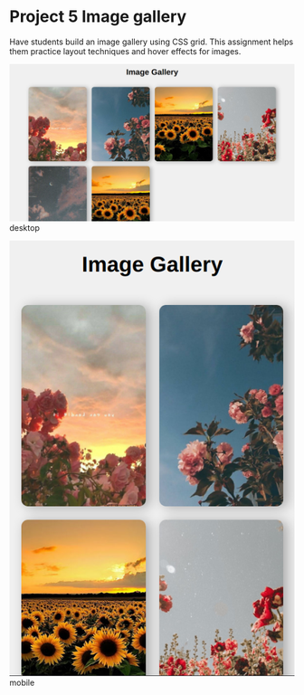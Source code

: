 # Project 5 **Image gallery**

Have students build an image gallery using CSS grid. This assignment helps them practice layout techniques and hover effects for images.

![task screen shot](./task4-desktop.png)
desktop

![task screen shot](./task4-mobile.png)
mobile
